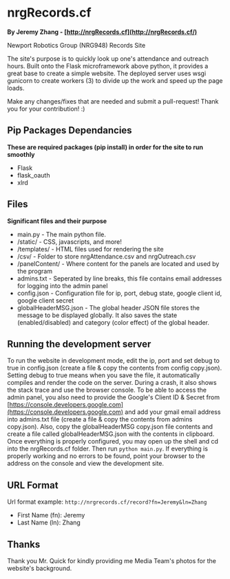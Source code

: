 # nrgRecords.cf

**By Jeremy Zhang - [http://nrgRecords.cf](http://nrgRecords.cf/)**

Newport Robotics Group (NRG948) Records Site

The site's purpose is to quickly look up one's attendance and outreach hours. Built onto the Flask microframework above python, it provides a great base to create a simple website. The deployed server uses wsgi gunicorn to create workers (3) to divide up the work and speed up the page loads.

Make any changes/fixes that are needed and submit a pull-request! Thank you for your contribution! :)

## Pip Packages Dependancies

**These are required packages (pip install) in order for the site to run smoothly**
* Flask
* flask_oauth
* xlrd

## Files

**Significant files and their purpose**

* main.py - The main python file.
* /static/ - CSS, javascripts, and more!
* /templates/ - HTML files used for rendering the site
* /csv/ - Folder to store nrgAttendance.csv and nrgOutreach.csv
* /panelContent/ - Where content for the panels are located and used by the program
* admins.txt - Seperated by line breaks, this file contains email addresses for logging into the admin panel
* config.json - Configuration file for ip, port, debug state, google client id, google client secret
* globalHeaderMSG.json - The global header JSON file stores the message to be displayed globally. It also saves the state (enabled/disabled) and category (color effect) of the global header.

## Running the development server

To run the website in development mode, edit the ip, port and set debug to true in config.json (create a file & copy the contents from config copy.json). Setting debug to true means when you save the file, it automatically compiles and render the code on the server. During a crash, it also shows the stack trace and use the browser console. To be able to access the admin panel, you also need to provide the Google's Client ID & Secret from [https://console.developers.google.com](https://console.developers.google.com) and add your gmail email address into admins.txt file (create a file & copy the contents from admins copy.json). Also, copy the globalHeaderMSG copy.json file contents and create a file called globalHeaderMSG.json with the contents in clipboard. Once everything is properly configured, you may open up the shell and cd into the nrgRecords.cf folder. Then run `python main.py`. If everything is properly working and no errors to be found, point your browser to the address on the console and view the development site.

## URL Format

Url format example: `http://nrgrecords.cf/record?fn=Jeremy&ln=Zhang`

* First Name (fn): Jeremy
* Last Name (ln): Zhang

## Thanks

Thank you Mr. Quick for kindly providing me Media Team's photos for the website's background.
